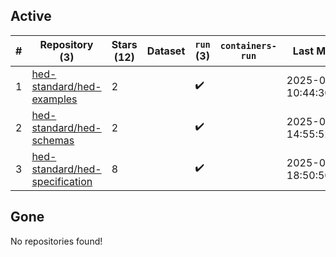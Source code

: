 ## Active
| # | Repository (3) | Stars (12) | Dataset | `run` (3) | `containers-run` | Last Modified |
| --- | --- | --- | --- | --- | --- | --- |
| 1 | [hed-standard/hed-examples](https://github.com/hed-standard/hed-examples) | 2 |  | :heavy_check_mark: |  | 2025-08-19 10:44:30+00:00 |
| 2 | [hed-standard/hed-schemas](https://github.com/hed-standard/hed-schemas) | 2 |  | :heavy_check_mark: |  | 2025-06-10 14:55:52+00:00 |
| 3 | [hed-standard/hed-specification](https://github.com/hed-standard/hed-specification) | 8 |  | :heavy_check_mark: |  | 2025-07-16 18:50:50+00:00 |

## Gone
No repositories found!
